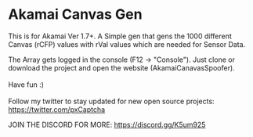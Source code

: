 <h1>Akamai Canvas Gen</h1>

This is for Akamai Ver 1.7+. A Simple gen that gens the 1000 different Canvas (rCFP) values with rVal values which are needed for Sensor Data.

The Array gets logged in the console (F12 -> "Console").
Just clone or download the project and open the website (AkamaiCanavasSpoofer).
<br></br>
Have fun :)
<br>
<br>
Follow my twitter to stay updated for new open source projects: https://twitter.com/pxCaptcha

JOIN THE DISCORD FOR MORE: https://discord.gg/K5um925
